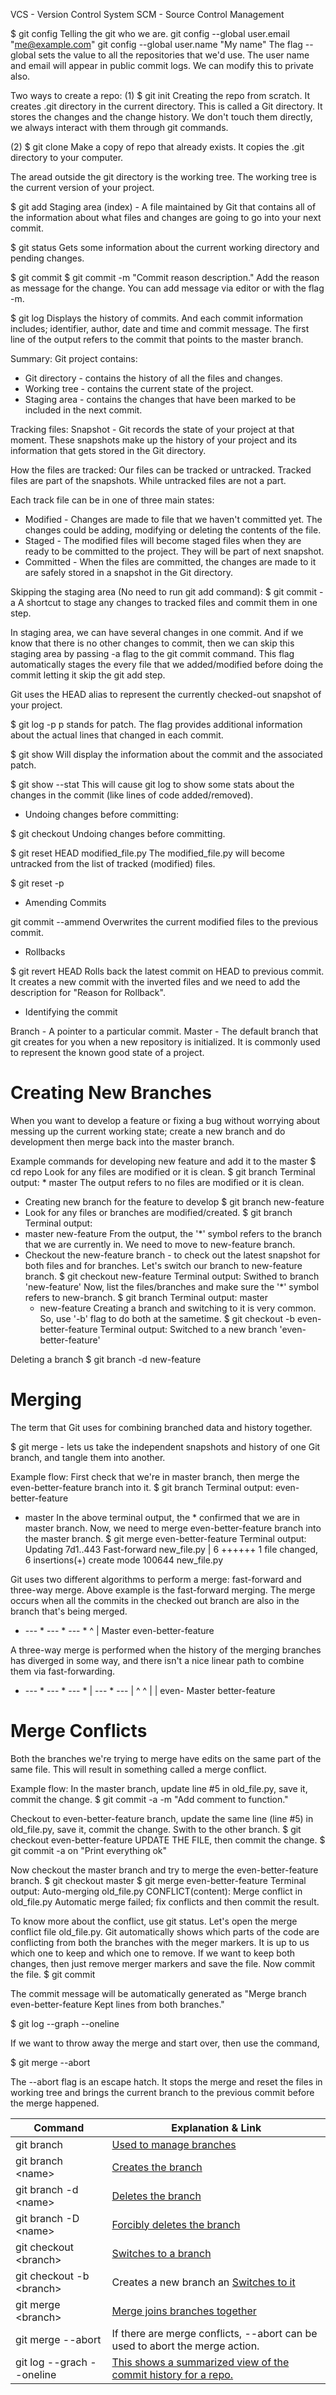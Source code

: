VCS - Version Control System
SCM - Source Control Management

$ git config
Telling the git who we are.
git config --global user.email "me@example.com"
git config --global user.name "My name"
The flag --global sets the value to all the repositories that we'd use. The user name and email will appear in public commit logs. We can modify this to private also.

Two ways to create a repo:
(1) $ git init
Creating the repo from scratch. It creates .git directory in the current directory. This is called a Git directory. It stores the changes and the change history. We don't touch them directly, we always interact with them through git commands. 

(2) $ git clone
Make a copy of repo that already exists. It copies the .git directory to your computer.

The aread outside the git directory is the working tree. The working tree is the current version of your project.

$ git add
Staging area (index) - A file maintained by Git that contains all of the information about what files and changes are going to go into your next commit.

$ git status
Gets some information about the current working directory and pending changes.

$ git commit
$ git commit -m "Commit reason description." 
Add the reason as message for the change. You can add message via editor or with the flag -m.

$ git log
Displays the history of commits. And each commit information includes; identifier, author, date and time and commit message. The first line of the output refers to the commit that points to the master branch.

Summary:
Git project contains:
* Git directory - contains the history of all the files and changes.
* Working tree - contains the current state of the project.
* Staging area - contains the changes that have been marked to be included in the next commit.

Tracking files:
Snapshot - Git records the state of your project at that moment.
These snapshots make up the history of your project and its information that gets stored in the Git directory.

How the files are tracked:
Our files can be tracked or untracked.
Tracked files are part of the snapshots. While untracked files are not a part.

Each track file can be in one of three main states:
* Modified - Changes are made to file that we haven't committed yet. The changes could be adding, modifying or deleting the contents of the file.
* Staged - The modified files will become staged files when they are ready to be committed to the project. They will be part of next snapshot.
* Committed - When the files are committed, the changes are made to it are safely stored in a snapshot in the Git directory.

Skipping the staging area (No need to run git add command):
$ git commit -a
A shortcut to stage any changes to tracked files and commit them in one step.

In staging area, we can have several changes in one commit. And if we know that there is no other changes to commit, then we can skip this staging area by passing -a flag to the git commit command. This flag automatically stages the every file that we added/modified before doing the commit letting it skip the git add step.

Git uses the HEAD alias to represent the currently checked-out snapshot of your project.


$ git log -p
p stands for patch. The flag provides additional information about the actual lines that changed in each commit.

$ git show
Will display the information about the commit and the associated patch.

$ git show --stat
This will cause git log to show some stats about the changes in the commit (like lines of code added/removed).


* Undoing changes before committing:

$ git checkout
Undoing changes before committing.

$ git reset HEAD modified_file.py
The modified_file.py will become untracked from the list of tracked (modified) files.

$ git reset -p 


* Amending Commits

git commit --ammend 
Overwrites the current modified files to the previous commit.

* Rollbacks

$ git revert HEAD
Rolls back the latest commit on HEAD to previous commit. It creates a new commit with the inverted files and we need to add the description for "Reason for Rollback".

* Identifying the commit


Branch - A pointer to a particular commit.
Master - The default branch that git creates for you when a new repository is initialized. It is commonly used to represent the known good state of a project.

# Creating New Branches
When you want to develop a feature or fixing a bug without worrying about messing up the current working state; create a new branch and do development then merge back into the master branch. 

Example commands for developing new feature and add it to the master
$ cd repo
Look for any files are modified or it is clean.
$ git branch
Terminal output: * master
The output refers to no files are modified or it is clean.
* Creating new branch for the feature to develop
$ git branch new-feature
* Look for any files or branches are modified/created.
$ git branch
Terminal output:
* master
  new-feature
From the output, the '*' symbol refers to the branch that we are currently in. We need to move to new-feature branch.
* Checkout the new-feature branch - to check out the latest snapshot for both files and for branches. Let's switch our branch to new-feature branch.
$ git checkout new-feature
Terminal output: Swithed to branch 'new-feature'
Now, list the files/branches and make sure the '*' symbol refers to new-branch.
$ git branch
Terminal output:
  master
  * new-feature
Creating a branch and switching to it is very common. So, use '-b' flag to do both at the sametime.
$ git checkout -b even-better-feature
Terminal output:
Switched to a new branch 'even-better-feature'

Deleting a branch
$ git branch -d new-feature

# Merging
The term that Git uses for combining branched data and history together.

$ git merge - lets us take the independent snapshots and history of one Git branch, and tangle them into another.

Example flow:
First check that we're in master branch, then merge the even-better-feature branch into it.
$ git branch
Terminal output:
  even-better-feature
  * master
In the above terminal output, the * confirmed that we are in master branch. Now, we need to merge even-better-feature branch into the master branch.
$ git merge even-better-feature
Terminal output:
Updating 7d1..443
Fast-forward
 new_file.py | 6 ++++++
 1 file changed, 6 insertions(+)
 create mode 100644 new_file.py

Git uses two different algorithms to perform a merge: fast-forward and three-way merge.
Above example is the fast-forward merging.
The merge occurs when all the commits in the checked out branch are also in the branch that's being merged.
* --- * --- * --- *
                  ^
                  |
                Master
                even-better-feature

A three-way merge is performed when the history of the merging branches has diverged in some way, and there isn't a nice linear path to combine them via fast-forwarding.
* --- * --- * --- *
      | --- * --- |
            ^     ^
            |     |
         even-   Master
       better-feature

# Merge Conflicts
Both the branches we're trying to merge have edits on the same part of the same file. This will result in something called a merge conflict.

Example flow:
In the master branch, update line #5 in old_file.py, save it, commit the change.
$ git commit -a -m "Add comment to function."

Checkout to even-better-feature branch, update the same line (line #5) in old_file.py, save it, commit the change.
Swith to the other branch.
$ git checkout even-better-feature
UPDATE THE FILE, then commit the change.
$ git commit -a on "Print everything ok"

Now checkout the master branch and try to merge the even-better-feature branch.
$ git checkout master
$ git merge even-better-feature
Terminal output:
Auto-merging old_file.py
CONFLICT(content): Merge conflict in old_file.py
Automatic merge failed; fix conflicts and then commit the result.

To know more about the conflict, use git status. Let's open the merge conflict file old_file.py. Git automatically shows which parts of the code are conflicting from both the branches with the meger markers. It is up to us which one to keep and which one to remove. If we want to keep both changes, then just remove merger markers and save the file.
Now commit the file.
$ git commit

The commit message will be automatically generated as
"Merge branch even-better-feature
Kept lines from both branches."

$ git log --graph --oneline

If we want to throw away the merge and start over, then use the command,

$ git merge --abort

The --abort flag is an escape hatch. It stops the merge and reset the files in working tree and brings the current branch to the previous commit before the merge happened.

<table>
   <thead>
      <tr>
         <th>Command</th>
         <th>Explanation & Link</th>
      </tr>
   </thead>
   <tbody>
      <tr>
         <td>git branch</td>
         <td><a href="https://git-scm.com/docs/git-branch">Used to manage branches</a></td>
      </tr>
      <tr>
         <td>git branch &lt;name&gt;</td>
         <td><a href="https://git-scm.com/book/en/v2/Git-Branching-Basic-Branching-and-Merging">Creates the branch</a></td>
      </tr>
      <tr>
         <td>git branch -d &lt;name&gt;</td>
         <td><a href="https://git-scm.com/docs/git-branch#Documentation/git-branch.txt--D">Deletes the branch</a></td>
      </tr>
      <tr>
         <td>git branch -D &lt;name&gt;</td>
         <td><a href="https://git-scm.com/docs/git-branch#Documentation/git-branch.txt--D">Forcibly deletes the branch</a></td>
      </tr>
      <tr>
         <td>git checkout &lt;branch&gt;</td>
         <td><a href="https://git-scm.com/docs/git-checkout">Switches to a branch</a></td>
      </tr>
      <tr>
         <td>git checkout -b &lt;branch&gt;</td>
         <td>Creates a new branch an <a href="https://git-scm.com/docs/git-checkout#Documentation/git-checkout.txt--bltnewbranchgt">Switches to it</a></td>
      </tr>
      <tr>
         <td>git merge &lt;branch&gt;</td>
         <td><a href="https://git-scm.com/docs/git-merge">Merge joins branches together</a></td>
      </tr>
      <tr>
         <td>git merge --abort</td>
         <td>If there are merge conflicts, --abort can be used to abort the merge action.</td>
      </tr>
      <tr>
         <td>git log --grach --oneline</td>
         <td><a href="https://git-scm.com/book/en/v2/Git-Basics-Viewing-the-Commit-History">This shows a summarized view of the commit history for a repo.</a></td>
      </tr>
   </tbody>
</table>